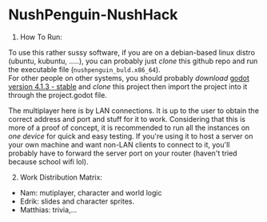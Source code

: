 # NushPenguin-NushHack
1. How To Run:

To use this rather sussy software, if you are on a debian-based linux distro (ubuntu, kubuntu, .....), you can probably just _clone_ this github repo and run the executable file (`nushpenguin_buld.x86_64`).  
For other people on other systems, you should probably _download_ [godot version 4.1.3 - stable](https://godotengine.org/) and _clone_ this project then import the project into it through the project.godot file.

The multiplayer here is by LAN connections. It is up to the user to obtain the correct address and port and stuff for it to work. Considering that this is more of a proof of concept, it is recommended to run all the instances on *one device* for quick and easy testing. If you're using it to host a server on your own machine and want non-LAN clients to connect to it, you'll probably have to forward the server port on your router (haven't tried because school wifi lol).

2. Work Distribution Matrix:
- Nam: mutiplayer, character and world logic
- Edrik: slides and character sprites.
- Matthias: trivia,...
